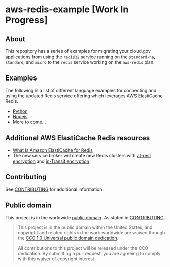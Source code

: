 # aws-redis-example [Work In Progress]

## About

This repository has a series of examples for migrating your cloud.gov applications
from using the `redis32` service running on the `standard-ha`, `standard`, and `micro` to the
`redis` service working on the `aws-redis` plan.

## Examples

The following is a list of different language examples for connecting and using the updated Redis service
offering which leverages AWS ElastiCache Redis.

- [Python](./python/README.md)
- [Nodejs](./node/README.md)
- More to come...

## Additional AWS ElastiCache Redis resources

- [What Is Amazon ElastiCache for Redis](https://docs.aws.amazon.com/AmazonElastiCache/latest/red-ug/WhatIs.html)
- The new service broker will create new Redis clusters with
  [at-rest encryption](https://docs.aws.amazon.com/AmazonElastiCache/latest/red-ug/at-rest-encryption.html) and
  [in-Transit encryption](https://docs.aws.amazon.com/AmazonElastiCache/latest/red-ug/in-transit-encryption.html)

## Contributing

See [CONTRIBUTING](CONTRIBUTING.md) for additional information.

## Public domain

This project is in the worldwide [public domain](LICENSE.md). As stated in [CONTRIBUTING](CONTRIBUTING.md):

> This project is in the public domain within the United States, and copyright and related rights in the work worldwide are waived through the [CC0 1.0 Universal public domain dedication](https://creativecommons.org/publicdomain/zero/1.0/).
>
> All contributions to this project will be released under the CC0 dedication. By submitting a pull request, you are agreeing to comply with this waiver of copyright interest.
